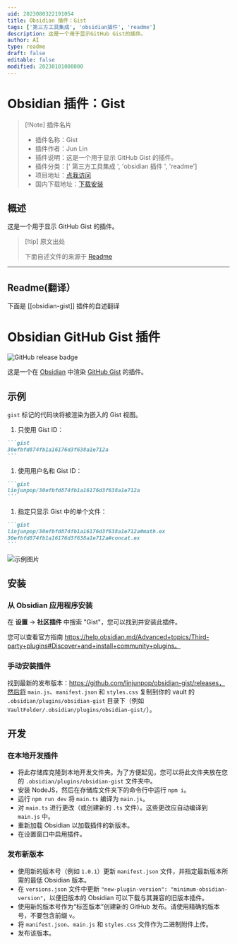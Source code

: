 ```yaml
---
uid: 2023080322191054
title: Obsidian 插件：Gist
tags: ['第三方工具集成', 'obsidian插件', 'readme']
description: 这是一个用于显示GitHub Gist的插件。
author: AI
type: readme
draft: false
editable: false
modified: 20230101000000
---
```


# Obsidian 插件：Gist

> [!Note] 插件名片
> - 插件名称：Gist
> - 插件作者：Jun Lin
> - 插件说明：这是一个用于显示 GitHub Gist 的插件。
> - 插件分类：[' 第三方工具集成 ', 'obsidian 插件 ', 'readme']
> - 项目地址：[点我访问](https://github.com/linjunpop/obsidian-gist)
> - 国内下载地址：[下载安装](https://pkmer.cn/products/plugin/pluginMarket/?obsidian-gist)

## 概述

这是一个用于显示 GitHub Gist 的插件。

> [!tip] 原文出处
>
>下面自述文件的来源于 [Readme](https://ghproxy.net/https://raw.githubusercontent.com/linjunpop/obsidian-gist/master/README.md)
>

---

## Readme(翻译）

下面是 [[obsidian-gist]] 插件的自述翻译

# Obsidian GitHub Gist 插件

![GitHub release badge](https://badgen.net/github/release/linjunpop/obsidian-gist)

这是一个在 [Obsidian](https://obsidian.md) 中渲染 [GitHub Gist](https://gist.github.com) 的插件。

## 示例

`gist` 标记的代码块将被渲染为嵌入的 Gist 视图。

1. 只使用 Gist ID：

````markdown
```gist
30efbfd874fb1a16176d3f638a1e712a
```
````

1. 使用用户名和 Gist ID：

````markdown
```gist
linjunpop/30efbfd874fb1a16176d3f638a1e712a
```
````

1. 指定只显示 Gist 中的单个文件：

````markdown
```gist
linjunpop/30efbfd874fb1a16176d3f638a1e712a#math.ex
30efbfd874fb1a16176d3f638a1e712a#concat.ex
```
````

![示例图片](https://user-images.githubusercontent.com/214616/120093926-f90eb580-c14f-11eb-94e3-a414c7528aef.png)

## 安装

### 从 Obsidian 应用程序安装

在 __设置__ -> __社区插件__ 中搜索 "Gist"，您可以找到并安装此插件。

您可以查看官方指南 <https://help.obsidian.md/Advanced+topics/Third-party+plugins#Discover+and+install+community+plugins。>

### 手动安装插件

找到最新的发布版本：<https://github.com/linjunpop/obsidian-gist/releases，然后将> `main.js`、`manifest.json` 和 `styles.css` 复制到你的 vault 的 `.obsidian/plugins/obsidian-gist` 目录下（例如 `VaultFolder/.obsidian/plugins/obsidian-gist/`）。

## 开发

### 在本地开发插件

- 将此存储库克隆到本地开发文件夹。为了方便起见，您可以将此文件夹放在您的 `.obsidian/plugins/obsidian-gist` 文件夹中。
- 安装 NodeJS，然后在存储库文件夹下的命令行中运行 `npm i`。
- 运行 `npm run dev` 将 `main.ts` 编译为 `main.js`。
- 对 `main.ts` 进行更改（或创建新的 `.ts` 文件）。这些更改应自动编译到 `main.js` 中。
- 重新加载 Obsidian 以加载插件的新版本。
- 在设置窗口中启用插件。

### 发布新版本

- 使用新的版本号（例如 `1.0.1`）更新 `manifest.json` 文件，并指定最新版本所需的最低 Obsidian 版本。
- 在 `versions.json` 文件中更新 `"new-plugin-version": "minimum-obsidian-version"`，以便旧版本的 Obsidian 可以下载与其兼容的旧版本插件。
- 使用新的版本号作为“标签版本”创建新的 GitHub 发布。请使用精确的版本号，不要包含前缀 `v`。
- 将 `manifest.json`、`main.js` 和 `styles.css` 文件作为二进制附件上传。
- 发布该版本。



